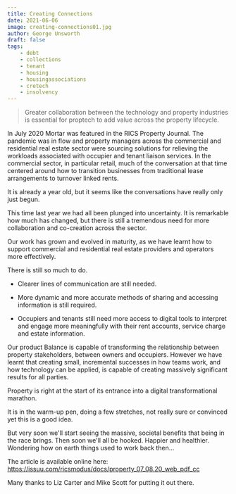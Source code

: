 ```yaml
---
title: Creating Connections
date: 2021-06-06
image: creating-connections01.jpg
author: George Unsworth
draft: false
tags:
    - debt  
    - collections
    - tenant   
    - housing
    - housingassociations 
    - cretech
    - insolvency
---
```


> Greater collaboration between the technology and property industries is essential for proptech to add value across the property lifecycle.

In July 2020 Mortar was featured in the RICS Property Journal. The pandemic was in flow and property managers across the commercial and residential real estate sector were sourcing solutions for relieving the workloads associated with occupier and tenant liaison services. In the commercial sector, in particular retail, much of the conversation at that time centered around how to transition businesses from traditional lease arrangements to turnover linked rents. 

It is already a year old, but it seems like the conversations have really only just begun.

This time last year we had all been plunged into uncertainty. It is remarkable how much has changed, but there is still a tremendous need for more collaboration and co-creation across the sector.

Our work has grown and evolved in maturity, as we have learnt how to support commercial and residential real estate providers and operators more effectively.

There is still so much to do.

- Clearer lines of communication are still needed.

- More dynamic and more accurate methods of sharing and accessing information is still required.

- Occupiers and tenants still need more access to digital tools to interpret and engage more meaningfully with their rent accounts, service charge and estate information.

Our product Balance is capable of transforming the relationship between property stakeholders, between owners and occupiers. However we have learnt that creating small, incremental successes in how teams work, and how technology can be applied, is capable of creating massively significant results for all parties.

Property is right at the start of its entrance into a digital transformational marathon.

It is in the warm-up pen, doing a few stretches, not really sure or convinced yet this is a good idea.

But very soon we'll start seeing the massive, societal benefits that being in the race brings. Then soon we'll all be hooked. Happier and healthier. Wondering how on earth things used to work back then...

The article is available online here: https://issuu.com/ricsmodus/docs/property_07_08.20_web_pdf_cc

Many thanks to Liz Carter and Mike Scott for putting it out there.
